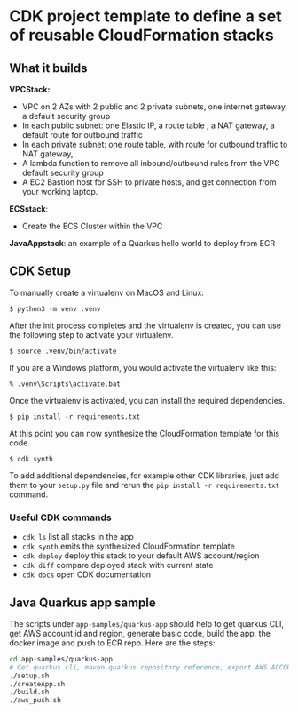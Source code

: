 # CDK project template to define a set of reusable CloudFormation stacks

## What it builds

**VPCStack:**

* VPC on 2 AZs with 2 public and 2 private subnets, one internet gateway, a default security group
* In each public subnet: one Elastic IP, a route table ,  a NAT gateway, a default route for outbound traffic
* In each private subnet: one route table, with route for outbound traffic to NAT gateway, 
* A lambda function to remove all inbound/outbound rules from the VPC default security group
* A EC2 Bastion host for SSH to private hosts, and get connection from your working laptop.

**ECSstack**:

* Create the ECS Cluster within the VPC

**JavaAppstack**: an example of a Quarkus hello world to deploy from ECR

## CDK Setup

To manually create a virtualenv on MacOS and Linux:

```
$ python3 -m venv .venv
```

After the init process completes and the virtualenv is created, you can use the following
step to activate your virtualenv.

```
$ source .venv/bin/activate
```

If you are a Windows platform, you would activate the virtualenv like this:

```
% .venv\Scripts\activate.bat
```

Once the virtualenv is activated, you can install the required dependencies.

```
$ pip install -r requirements.txt
```

At this point you can now synthesize the CloudFormation template for this code.

```
$ cdk synth
```

To add additional dependencies, for example other CDK libraries, just add
them to your `setup.py` file and rerun the `pip install -r requirements.txt`
command.

### Useful CDK commands

 * `cdk ls`          list all stacks in the app
 * `cdk synth`       emits the synthesized CloudFormation template
 * `cdk deploy`      deploy this stack to your default AWS account/region
 * `cdk diff`        compare deployed stack with current state
 * `cdk docs`        open CDK documentation


## Java Quarkus app sample

The scripts under `app-samples/quarkus-app` should help to get quarkus CLI, get AWS account id and region, generate basic code, build the app, the docker image and push to ECR repo. Here are the steps:

```sh
cd app-samples/quarkus-app
# Get quarkus cli, maven quarkus repository reference, export AWS ACCOUNT_ID and REGION
./setup.sh
./createApp.sh
./build.sh
./aws_push.sh
```





